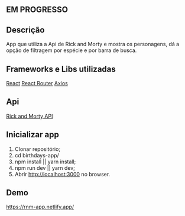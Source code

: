 ## EM PROGRESSO

## Descrição

App que utiliza a Api de Rick and Morty e mostra os personagens, dá a opção de filtragem por espécie e por barra de busca.

## Frameworks e Libs utilizadas

[React](https://github.com/facebook/react/)
[React Router](https://github.com/remix-run/react-router)
[Axios](https://github.com/axios/axios)

## Api

[Rick and Morty API](https://rickandmortyapi.com/)

## Inicializar app

1) Clonar repositório;
2) cd birthdays-app/
3) npm install || yarn install;
4) npm run dev || yarn dev;
5) Abrir [http://localhost:3000](http://localhost:3000) no browser.

## Demo

https://rnm-app.netlify.app/
